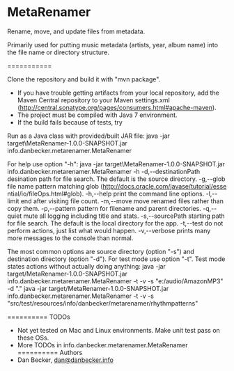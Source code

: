 MetaRenamer
===========

Rename, move, and update files from metadata.

Primarily used for putting music metadata (artists, year, album name) into the file name or directory structure.

===========

Clone the repository and build it with "mvn package". 
   - If you have trouble getting artifacts from your local repository,
add the Maven Central repository to your Maven settings.xml (http://central.sonatype.org/pages/consumers.html#apache-maven).
   - The project must be compiled with Java 7 environment.
   - If the build fails because of tests, try

Run as a Java class with provided/built JAR file:
   java -jar target\MetaRenamer-1.0.0-SNAPSHOT.jar info.danbecker.metarenamer.MetaRenamer <options> 

For help use option "-h":
   java -jar target\MetaRenamer-1.0.0-SNAPSHOT.jar info.danbecker.metarenamer.MetaRenamer -h 
 -d,--destinationPath <arg>   desination path for file search. The default
                              is the source directory.
 -g,--glob <arg>              file name pattern matching glob
                              (http://docs.oracle.com/javase/tutorial/esse
                              ntial/io/fileOps.html#glob).
 -h,--help                    print the command line options.
 -l,--limit <arg>             end after visiting <limit> file count.
 -m,--move                    move renamed files rather than copy them.
 -p,--pattern <arg>           pattern for filename and parent directories.
 -q,--quiet                   mute all logging including title and stats.
 -s,--sourcePath <arg>        starting path for file search. The default
                              is the local directory for the app.
 -t,--test                    do not perform actions, just list what would
                              happen.
 -v,--verbose                 prints many more messages to the console
                              than normal.

The most common options are source directory (option "-s") and destination directory (option "-d").
For test mode use option "-t". Test mode states actions without actually doing anything:
   java -jar target/MetaRenamer-1.0.0-SNAPSHOT.jar info.danbecker.metarenamer.MetaRenamer -t -v -s "e:/audio/AmazonMP3" -d "."
   java -jar target/MetaRenamer-1.0.0-SNAPSHOT.jar info.danbecker.metarenamer.MetaRenamer -t -v -s "src/test/resources/info/danbecker/metarenamer/rhythmpatterns" 

==========
TODOs
   * Not yet tested on Mac and Linux environments. Make unit test pass on these OSs.
   * More TODOs in info.danbecker.metarenamer.MetaRenamer
==========
Authors
   * Dan Becker, dan@danbecker.info
